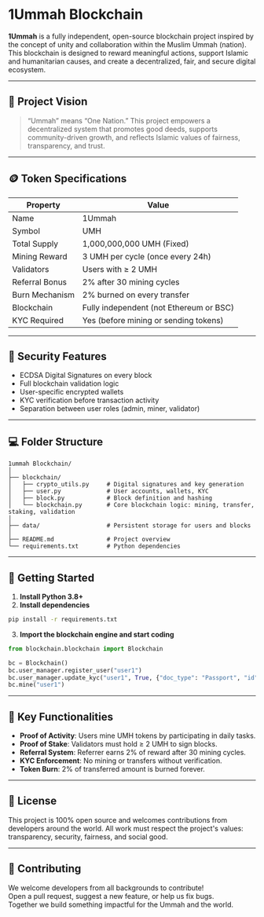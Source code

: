 # 1Ummah Blockchain

**1Ummah** is a fully independent, open-source blockchain project inspired by the concept of unity and collaboration within the Muslim Ummah (nation). This blockchain is designed to reward meaningful actions, support Islamic and humanitarian causes, and create a decentralized, fair, and secure digital ecosystem.

---

## 🌟 Project Vision

> “Ummah” means “One Nation.” This project empowers a decentralized system that promotes good deeds, supports community-driven growth, and reflects Islamic values of fairness, transparency, and trust.

---

## 🪙 Token Specifications

| Property             | Value                      |
|----------------------|----------------------------|
| Name                 | 1Ummah                     |
| Symbol               | UMH                        |
| Total Supply         | 1,000,000,000 UMH (Fixed)  |
| Mining Reward        | 3 UMH per cycle (once every 24h) |
| Validators           | Users with ≥ 2 UMH         |
| Referral Bonus       | 2% after 30 mining cycles  |
| Burn Mechanism       | 2% burned on every transfer |
| Blockchain           | Fully independent (not Ethereum or BSC) |
| KYC Required         | Yes (before mining or sending tokens) |

---

## 🔐 Security Features

- ECDSA Digital Signatures on every block
- Full blockchain validation logic
- User-specific encrypted wallets
- KYC verification before transaction activity
- Separation between user roles (admin, miner, validator)

---

## 💻 Folder Structure

```
1ummah Blockchain/
│
├── blockchain/
│   ├── crypto_utils.py     # Digital signatures and key generation
│   ├── user.py             # User accounts, wallets, KYC
│   ├── block.py            # Block definition and hashing
│   └── blockchain.py       # Core blockchain logic: mining, transfer, staking, validation
│
├── data/                   # Persistent storage for users and blocks
│
├── README.md               # Project overview
└── requirements.txt        # Python dependencies
```

---

## 🚀 Getting Started

1. **Install Python 3.8+**
2. **Install dependencies**

```bash
pip install -r requirements.txt
```

3. **Import the blockchain engine and start coding**

```python
from blockchain.blockchain import Blockchain

bc = Blockchain()
bc.user_manager.register_user("user1")
bc.user_manager.update_kyc("user1", True, {"doc_type": "Passport", "id": "123456"})
bc.mine("user1")
```

---

## 🔁 Key Functionalities

- **Proof of Activity**: Users mine UMH tokens by participating in daily tasks.
- **Proof of Stake**: Validators must hold ≥ 2 UMH to sign blocks.
- **Referral System**: Referrer earns 2% of reward after 30 mining cycles.
- **KYC Enforcement**: No mining or transfers without verification.
- **Token Burn**: 2% of transferred amount is burned forever.

---

## 📄 License

This project is 100% open source and welcomes contributions from developers around the world. All work must respect the project's values: transparency, security, fairness, and social good.

---

## 🤝 Contributing

We welcome developers from all backgrounds to contribute!  
Open a pull request, suggest a new feature, or help us fix bugs.  
Together we build something impactful for the Ummah and the world.
